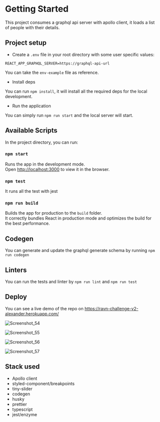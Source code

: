 # Getting Started

This project consumes a graphql api server with apollo client, it loads a list of people with their details.

## Project setup

- Create a `.env` file in your root directory with some user specific values:

```
REACT_APP_GRAPHQL_SERVER=https://graphql-api-url
```
You can take the `env-example` file as reference.

- Install deps

You can run `npm install`, it will install all the required deps for the local development.

- Run the application

You can simply run `npm run start` and the local server will start.

## Available Scripts

In the project directory, you can run:

### `npm start`

Runs the app in the development mode.\
Open [http://localhost:3000](http://localhost:3000) to view it in the browser.


### `npm test`

It runs all the test with jest

### `npm run build`

Builds the app for production to the `build` folder.\
It correctly bundles React in production mode and optimizes the build for the best performance.

## Codegen

You can generate and update the graphql generate schema by running `npm run codegen`

## Linters

You can run the tests and linter by `npm run lint` and `npm run test`

## Deploy

You can see a live demo of the repo on https://ravn-challenge-v2-alexander.herokuapp.com/

![Screenshot_54](https://user-images.githubusercontent.com/22355839/134826047-6d09a608-6197-482c-8c7e-0e63cae73cfe.png)

![Screenshot_55](https://user-images.githubusercontent.com/22355839/134826048-8e5c1c2b-8ac7-4c39-8341-eec68010ea12.png)

![Screenshot_56](https://user-images.githubusercontent.com/22355839/134826050-7ed8de94-790c-4f85-bedd-c664a4f75d28.png)

![Screenshot_57](https://user-images.githubusercontent.com/22355839/134826051-d148cb8d-78bc-4ff1-8d4e-4258234f8ce6.png)

## Stack used

- Apollo client
- styled-component/breakpoints
- tiny-slider
- codegen
- husky
- prettier
- typescript
- jest/enzyme